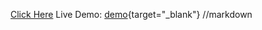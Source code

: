 <a href="https://www.tinkercad.com/things/96GEEP5N8Ku-exquisite-sango/editel?tenant=circuits" target="_blank">Click Here</a>
Live Demo: [demo](https://example.com){target="_blank"} //markdown
